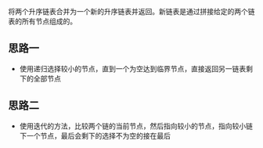 
将两个升序链表合并为一个新的升序链表并返回。新链表是通过拼接给定的两个链表的所有节点组成的。 




## 思路一 
- 使用递归选择较小的节点，直到一个为空达到临界节点，直接返回另一链表剩下的全部节点


## 思路二
- 使用迭代的方法，比较两个链的当前节点，然后指向较小的节点，指向较小链下一个节点，最后会剩下的选择不为空的接在最后